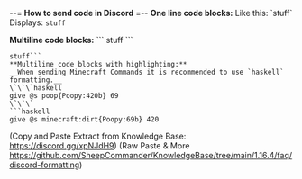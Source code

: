 --= **How to send code in Discord** =--
**One line code blocks:**
Like this: \`stuff\`
Displays: `stuff`

**Multiline code blocks:**
\`\`\`
stuff
\`\`\`
```
stuff```
**Multiline code blocks with highlighting:**
__When sending Minecraft Commands it is recommended to use `haskell` formatting.__
\`\`\`haskell
give @s poop{Poopy:420b} 69
\`\`\`
```haskell
give @s minecraft:dirt{Poopy:69b} 420
```
(Copy and Paste Extract from Knowledge Base: <https://discord.gg/xpNJdH9>) 
(Raw Paste & More <https://github.com/SheepCommander/KnowledgeBase/tree/main/1.16.4/faq/discord-formatting>)
